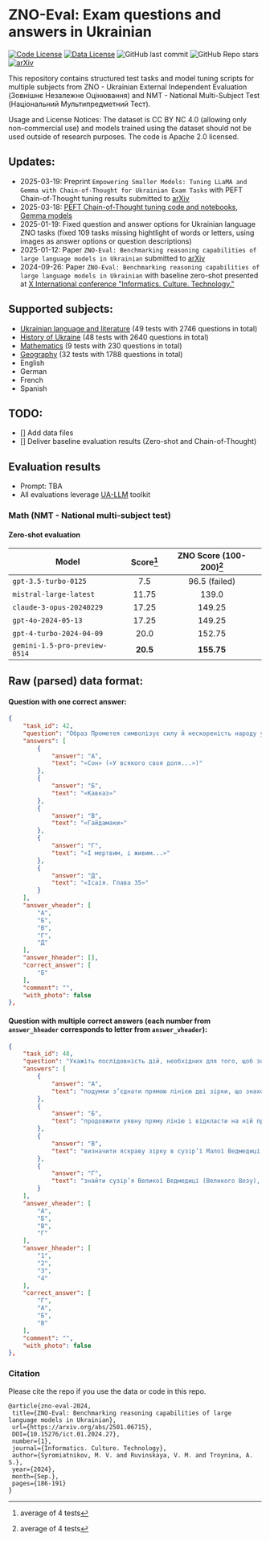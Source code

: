 # ZNO-Eval: Exam questions and answers in Ukrainian

[![Code License](https://img.shields.io/badge/Code%20License-Apache_2.0-green.svg)](https://github.com/NLPForUA/ZNO/blob/main/LICENSE)
[![Data License](https://img.shields.io/badge/Data%20License-CC%20By%20NC%204.0-red.svg)](https://github.com/NLPForUA/ZNO/blob/main/DATA_LICENSE)
![GitHub last commit](https://img.shields.io/github/last-commit/NLPForUA/ZNO)
![GitHub Repo stars](https://img.shields.io/github/stars/NLPForUA/ZNO?style=social)
[![arXiv](https://img.shields.io/badge/arXiv-2501.06715-blue.svg?logo=arxiv&logoColor=white.svg)](https://arxiv.org/abs/2501.06715)

This repository contains structured test tasks and model tuning scripts for multiple subjects from ZNO - Ukrainian External Independent Evaluation (Зовнішнє Незалежне Оцінювання) and NMT - National Multi-Subject Test (Національний Мультипредметний Тест).

Usage and License Notices: The dataset is CC BY NC 4.0 (allowing only non-commercial use) and models trained using the dataset should not be used outside of research purposes. The code is Apache 2.0 licensed.

## Updates:
- 2025-03-19: Preprint `Empowering Smaller Models: Tuning LLaMA and Gemma with Chain-of-Thought for Ukrainian Exam Tasks` with PEFT Chain-of-Thought tuning results submitted to [arXiv](https://arxiv.org/abs/2503.13988)
- 2025-03-18: [PEFT Chain-of-Thought tuning code and notebooks](tuning/README.md), [Gemma models](https://huggingface.co/NLPForUA)
- 2025-01-19: Fixed question and answer options for Ukrainian language ZNO tasks (fixed 109 tasks missing hightlight of words or letters, using images as answer options or question descriptions)
- 2025-01-12: Paper `ZNO-Eval: Benchmarking reasoning capabilities of large language models in Ukrainian` submitted to [arXiv](https://arxiv.org/abs/2501.06715)
- 2024-09-26: Paper `ZNO-Eval: Benchmarking reasoning capabilities of large language models in Ukrainian` with baseline zero-shot presented at [X International conference "Informatics. Culture. Technology."](https://ics60.aait.od.ua/zbirnik2024.pdf)

## Supported subjects:
- [Ukrainian language and literature](tests/ukrainian_raw.json) (49 tests with 2746 questions in total)
- [History of Ukraine](tests/history_raw.json) (48 tests with 2640 questions in total)
- [Mathematics](tests/math_raw.json) (9 tests with 230 questions in total)
- [Geography](tests/geography_raw.json) (32 tests with 1788 questions in total)
- English
- German
- French
- Spanish

## TODO:
- [] Add data files
- [] Deliver baseline evaluation results (Zero-shot and Chain-of-Thought)

## Evaluation results
- Prompt: TBA
- All evaluations leverage [UA-LLM](https://github.com/NLPForUA/UA-LLM) toolkit

### Math (NMT - National multi-subject test)
#### Zero-shot evaluation
| Model | Score[^1] | ZNO Score (100-200)[^1] |
| --- | :---: | :---: |
| `gpt-3.5-turbo-0125` | 7.5 | 96.5 (failed) |
| `mistral-large-latest` | 11.75 | 139.0 |
| `claude-3-opus-20240229` | 17.25 | 149.25 |
| `gpt-4o-2024-05-13` | 17.25 | 149.25 |
| `gpt-4-turbo-2024-04-09` | 20.0 | 152.75 |
| `gemini-1.5-pro-preview-0514` | **20.5** | **155.75** |

[^1]: average of 4 tests

## Raw (parsed) data format:
#### Question with one correct answer:
```json
{
    "task_id": 42,
    "question": "Образ Прометея символізує силу й нескореність народу у творі Тараса Шевченка",
    "answers": [
        {
            "answer": "А",
            "text": "«Сон» («У всякого своя доля...»)"
        },
        {
            "answer": "Б",
            "text": "«Кавказ»"
        },
        {
            "answer": "В",
            "text": "«Гайдамаки»"
        },
        {
            "answer": "Г",
            "text": "«І мертвим, і живим...»"
        },
        {
            "answer": "Д",
            "text": "«Ісаія. Глава 35»"
        }
    ],
    "answer_vheader": [
        "А",
        "Б",
        "В",
        "Г",
        "Д"
    ],
    "answer_hheader": [],
    "correct_answer": [
        "Б"
    ],
    "comment": "",
    "with_photo": false
},
```
#### Question with multiple correct answers (each number from `answer_hheader` corresponds to letter from `answer_vheader`):
```json
{
    "task_id": 48,
    "question": "Укажіть послідовність дій, необхідних для того, щоб зорієнтуватися на місцевості за Полярною зіркою.",
    "answers": [
        {
            "answer": "А",
            "text": "подумки з’єднати прямою лінією дві зірки, що знаходяться на краю «ковша»"
        },
        {
            "answer": "Б",
            "text": "продовжити уявну пряму лінію і відкласти на ній приблизно п’ять відрізків, рівних відстані між двома зірками на краю «ковша»"
        },
        {
            "answer": "В",
            "text": "визначити яскраву зірку в сузір’ї Малої Ведмедиці, яка вказує напрям на північ"
        },
        {
            "answer": "Г",
            "text": "знайти сузір’я Великої Ведмедиці (Великого Возу), яке нагадує ківш"
        }
    ],
    "answer_vheader": [
        "А",
        "Б",
        "В",
        "Г"
    ],
    "answer_hheader": [
        "1",
        "2",
        "3",
        "4"
    ],
    "correct_answer": [
        "Г",
        "А",
        "Б",
        "В"
    ],
    "comment": "",
    "with_photo": false
},
```

### Citation

Please cite the repo if you use the data or code in this repo.

```
@article{zno-eval-2024,
 title={ZNO-Eval: Benchmarking reasoning capabilities of large language models in Ukrainian},
 url={https://arxiv.org/abs/2501.06715},
 DOI={10.15276/ict.01.2024.27},
 number={1},
 journal={Informatics. Culture. Technology},
 author={Syromiatnikov, M. V. and Ruvinskaya, V. M. and Troynina, A. S.},
 year={2024},
 month={Sep.}, 
 pages={186-191}
}
```
